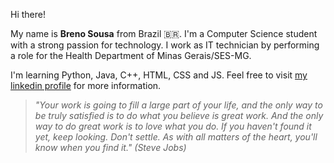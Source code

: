 Hi there!

My name is **Breno Sousa** from Brazil :brazil:. I'm a Computer Science student with a strong passion for technology. I work as IT technician by performing a role for the Health Department of Minas Gerais/SES-MG.

I'm learning Python, Java, C++, HTML, CSS and JS. Feel free to visit [my linkedin profile](https://br.linkedin.com/in/brenodsb) for more information.

>*"Your work is going to fill a large part of your life, and the only way to be truly satisfied is to do what you believe is great work. And the only way to do great work is to love what you do. If you haven't found it yet, keep looking. Don't settle. As with all matters of the heart, you'll know when you find it."
(Steve Jobs)*

